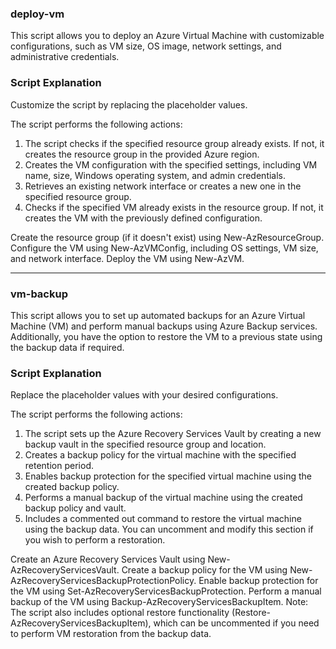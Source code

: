 ### deploy-vm
This script allows you to deploy an Azure Virtual Machine with customizable configurations, such as VM size, OS image, network settings, and administrative credentials.

### Script Explanation
Customize the script by replacing the placeholder values.

The script performs the following actions:
1. The script checks if the specified resource group already exists. If not, it creates the resource group in the provided Azure region.
2. Creates the VM configuration with the specified settings, including VM name, size, Windows operating system, and admin credentials.
3. Retrieves an existing network interface or creates a new one in the specified resource group.
4. Checks if the specified VM already exists in the resource group. If not, it creates the VM with the previously defined configuration.

Create the resource group (if it doesn't exist) using New-AzResourceGroup.
Configure the VM using New-AzVMConfig, including OS settings, VM size, and network interface.
Deploy the VM using New-AzVM.

-----------------------------------------------------------------

### vm-backup
This script allows you to set up automated backups for an Azure Virtual Machine (VM) and perform manual backups using Azure Backup services. Additionally, you have the option to restore the VM to a previous state using the backup data if required.

### Script Explanation
Replace the placeholder values with your desired configurations.

The script performs the following actions:
1. The script sets up the Azure Recovery Services Vault by creating a new backup vault in the specified resource group and location.
2. Creates a backup policy for the virtual machine with the specified retention period.
3. Enables backup protection for the specified virtual machine using the created backup policy.
4. Performs a manual backup of the virtual machine using the created backup policy and vault.
5. Includes a commented out command to restore the virtual machine using the backup data. You can uncomment and modify this section if you wish to perform a restoration.

Create an Azure Recovery Services Vault using New-AzRecoveryServicesVault.
Create a backup policy for the VM using New-AzRecoveryServicesBackupProtectionPolicy.
Enable backup protection for the VM using Set-AzRecoveryServicesBackupProtection.
Perform a manual backup of the VM using Backup-AzRecoveryServicesBackupItem.
Note: The script also includes optional restore functionality (Restore-AzRecoveryServicesBackupItem), which can be uncommented if you need to perform VM restoration from the backup data.
